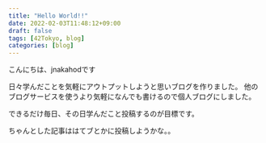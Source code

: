 ```yaml
---
title: "Hello World!!"
date: 2022-02-03T11:48:12+09:00
draft: false
tags: [42Tokyo, blog]
categories: [blog]
---
```


こんにちは、jnakahodです


日々学んだことを気軽にアウトプットしようと思いブログを作りました。
他のブログサービスを使うより気軽になんでも書けるので個人ブログにしました。

できるだけ毎日、その日学んだこと投稿するのが目標です。



ちゃんとした記事ははてブとかに投稿しようかな。。
